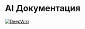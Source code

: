 # AI Документация
[![DeepWiki](https://deepwiki.com/badge.svg)](https://deepwiki.com/immisterio/Lampac)
